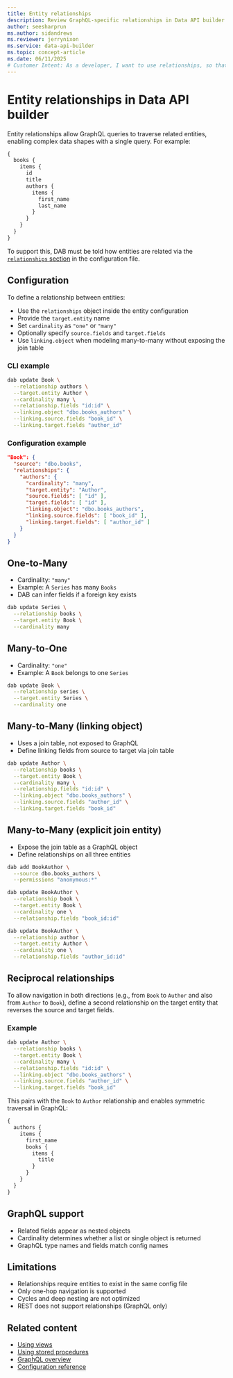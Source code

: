 ```yaml
---
title: Entity relationships
description: Review GraphQL-specific relationships in Data API builder and how you can define, map, or manage them.
author: seesharprun
ms.author: sidandrews
ms.reviewer: jerrynixon
ms.service: data-api-builder
ms.topic: concept-article
ms.date: 06/11/2025
# Customer Intent: As a developer, I want to use relationships, so that I can better "shape" my GraphQL representation of my data.
---
```


# Entity relationships in Data API builder

Entity relationships allow GraphQL queries to traverse related entities, enabling complex data shapes with a single query. For example:

```graphql
{
  books {
    items {
      id
      title
      authors {
        items {
          first_name
          last_name
        }
      }
    }
  }
}
```

To support this, DAB must be told how entities are related via the [`relationships` section](../../configuration/entities.md#relationships) in the configuration file.

## Configuration

To define a relationship between entities:

* Use the `relationships` object inside the entity configuration
* Provide the `target.entity` name
* Set `cardinality` as `"one"` or `"many"`
* Optionally specify `source.fields` and `target.fields`
* Use `linking.object` when modeling many-to-many without exposing the join table

### CLI example

```sh
dab update Book \
  --relationship authors \
  --target.entity Author \
  --cardinality many \
  --relationship.fields "id:id" \
  --linking.object "dbo.books_authors" \
  --linking.source.fields "book_id" \
  --linking.target.fields "author_id"
```

### Configuration example

```json
"Book": {
  "source": "dbo.books",
  "relationships": {
    "authors": {
      "cardinality": "many",
      "target.entity": "Author",
      "source.fields": [ "id" ],
      "target.fields": [ "id" ],
      "linking.object": "dbo.books_authors",
      "linking.source.fields": [ "book_id" ],
      "linking.target.fields": [ "author_id" ]
    }
  }
}
```

## One-to-Many

* Cardinality: `"many"`
* Example: A `Series` has many `Books`
* DAB can infer fields if a foreign key exists

```sh
dab update Series \
  --relationship books \
  --target.entity Book \
  --cardinality many
```

## Many-to-One

* Cardinality: `"one"`
* Example: A `Book` belongs to one `Series`

```sh
dab update Book \
  --relationship series \
  --target.entity Series \
  --cardinality one
```

## Many-to-Many (linking object)

* Uses a join table, not exposed to GraphQL
* Define linking fields from source to target via join table

```sh
dab update Author \
  --relationship books \
  --target.entity Book \
  --cardinality many \
  --relationship.fields "id:id" \
  --linking.object "dbo.books_authors" \
  --linking.source.fields "author_id" \
  --linking.target.fields "book_id"
```

## Many-to-Many (explicit join entity)

* Expose the join table as a GraphQL object
* Define relationships on all three entities

```sh
dab add BookAuthor \
  --source dbo.books_authors \
  --permissions "anonymous:*"

dab update BookAuthor \
  --relationship book \
  --target.entity Book \
  --cardinality one \
  --relationship.fields "book_id:id"

dab update BookAuthor \
  --relationship author \
  --target.entity Author \
  --cardinality one \
  --relationship.fields "author_id:id"
```

## Reciprocal relationships

To allow navigation in both directions (e.g., from `Book` to `Author` and also from `Author` to `Book`), define a second relationship on the target entity that reverses the source and target fields.

### Example

```sh
dab update Author \
  --relationship books \
  --target.entity Book \
  --cardinality many \
  --relationship.fields "id:id" \
  --linking.object "dbo.books_authors" \
  --linking.source.fields "author_id" \
  --linking.target.fields "book_id"
```

This pairs with the `Book` to `Author` relationship and enables symmetric traversal in GraphQL:

```graphql
{
  authors {
    items {
      first_name
      books {
        items {
          title
        }
      }
    }
  }
}
```

## GraphQL support

* Related fields appear as nested objects
* Cardinality determines whether a list or single object is returned
* GraphQL type names and fields match config names

## Limitations

* Relationships require entities to exist in the same config file
* Only one-hop navigation is supported
* Cycles and deep nesting are not optimized
* REST does not support relationships (GraphQL only)

## Related content

* [Using views](views.md)
* [Using stored procedures](stored-procedures.md)
* [GraphQL overview](../api/graphql.md)
* [Configuration reference](../../configuration/index.md)

